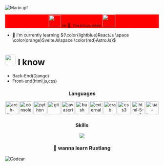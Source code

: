 <!-- ![](https://i.imgur.com/dMEjCBP.gif) 
![](https://github.com/karimdev96/karimdev96/blob/main/chillMario.gif)
-->
<!--
<p align="center">
<img  src="https://github.com/krovuxdev/krovuxdev/assets/62192487/8e49f5d2-27cf-4534-b340-8edecdabe950" width="500" alt="png" />
</p>
<p align="center">
<img  src="https://github.com/krovuxdev/krovuxdev/assets/62192487/6e242a3a-d5c8-458c-9292-0fe308326349" width="800" alt="png" />
</p>
-->


<img src="https://github.com/karimdev96/karimdev96/blob/main/chillMario.gif" alt="Mario.gif"/>
<!-- ![](https://images-wixmp-ed30a86b8c4ca887773594c2.wixmp.com/f/c83c004e-1370-4756-88e5-4071de797088/dfredg5-0a60e875-646e-4d6c-bb91-73086f012808.gif?token=eyJ0eXAiOiJKV1QiLCJhbGciOiJIUzI1NiJ9.eyJzdWIiOiJ1cm46YXBwOjdlMGQxODg5ODIyNjQzNzNhNWYwZDQxNWVhMGQyNmUwIiwiaXNzIjoidXJuOmFwcDo3ZTBkMTg4OTgyMjY0MzczYTVmMGQ0MTVlYTBkMjZlMCIsIm9iaiI6W1t7InBhdGgiOiJcL2ZcL2M4M2MwMDRlLTEzNzAtNDc1Ni04OGU1LTQwNzFkZTc5NzA4OFwvZGZyZWRnNS0wYTYwZTg3NS02NDZlLTRkNmMtYmI5MS03MzA4NmYwMTI4MDguZ2lmIn1dXSwiYXVkIjpbInVybjpzZXJ2aWNlOmZpbGUuZG93bmxvYWQiXX0.LGN_eGL7dT0xRj4oRbyRRVay-pHbyiXHru7YoVPcRro) -->

<p align="center" text-align="center" style="background:red;">
<img src="https://i.imgur.com/ffFepgy.gif?size=800" width="40">
Hi 👋, I'm krovuxdev
<img src="https://i.imgur.com/ffFepgy.gif?size=800" width="42">
</p>

- 🌱 I'm currently learning ${\color{lightblue}ReactJs \space \color{orange}SvelteJs\space \color{red}AstroJs}$
<!-- ✉️📫 How to reach me with an telegram... -->

<h1>
<img src="https://github.com/karimdev96/karimdev96/blob/main/oqw2m1d7bjna1.gif" width="35" style="border-radius:5px;"> I know 
</h1>

- Back-End(Django)
- Front-end(html,js,css)


<h3 align=center>Languages</h3>
<p align=center>
<img width="42" src="https://img.icons8.com/material-outlined/384/498fe1/arch-linux.png" alt="arch-linux"/>
<img width="42" src="https://img.icons8.com/sf-ultralight/100/fa314a/console.png" alt="console"/>
<img width="42" src="https://img.icons8.com/ios-filled/384/498fe1/python.png" alt="python"/>
<img width="42" src="https://img.icons8.com/ios-filled/384/fa314a/git.png" alt="git"/>
<img width="42" src="https://img.icons8.com/ios-filled/384/498fe1/javascript.png" alt="javascript"/>
<img width="42" src="https://img.icons8.com/small/384/fa314a/bash.png" alt="bash"/>
 <img width="42" src="https://img.icons8.com/external-tal-revivo-bold-tal-revivo/96/498fe1/external-django-a-high-level-python-web-framework-that-encourages-rapid-development-logo-bold-tal-revivo.png" alt="external-django-a-high-level-python-web-framework-that-encourages-rapid-development-logo-bold-tal-revivo"/>
 <img width="42"  src="https://img.icons8.com/glyph-neue/64/fa314a/crab.png" alt="crab"/>
 <img width="42" src="https://img.icons8.com/ios-filled/384/498fe1/css3.png" alt="css3"/>
 <img width="42" src="https://img.icons8.com/ios-filled/384/fa314a/html-5--v1.png" alt="html-5--v1"/>
 <img width="42" src="https://img.icons8.com/ios-filled/384/498fe1/lua-language.png" alt="lua-language"/>
</p>

<h3 align=center>Skills</h3>
<div align =center>
<img src="https://skillicons.dev/icons?i=linux,neovim" />
</div>

<h3 align=center>💊 wanna learn Rustlang</h3>

![Codear](https://user-images.githubusercontent.com/74038190/213910845-af37a709-8995-40d6-be59-724526e3c3d7.gif)
<!-- ### Socials                  
<p align="left"> <a href="https://www.github.com/karimdev96" target="_blank" rel="noreferrer"><img src="https://raw.githubusercontent.com/danielcranney/readme-generator/main/public/icons/socials/github-dark.svg" width="32" height="32" /></a></p> -->

<!-- <b>Top Repositories</b>
<div width="100%"><a href="https://github.com/karimdev96/dotfiles" align="left"><img align="left" width="45%" src="https://github-readme-stats.vercel.app/api/pin/?username=karimdev96&repo=dotfiles&title_color=10b981&text_color=ffffff&icon_color=0891b2&bg_color=1c1917&hide_border=true&locale=en" /></a><a href="https://github.com/karimdev96/Proyecto" align="right"><img align="left" width="45%" src="https://github-readme-stats.vercel.app/api/pin/?username=karimdev96&repo=Proyecto&title_color=10b981&text_color=ffffff&icon_color=0891b2&bg_color=1c1917&hide_border=true&locale=en" /></a></div>
<br><br><br><br><br><br>
<div width="100%" align="center"><a href="https://github.com/karimdev96/changevolume" align="left"><img align="left" width="45%" src="https://github-readme-stats.vercel.app/api/pin/?username=karimdev96&repo=changevolume&title_color=10b981&text_color=ffffff&icon_color=0891b2&bg_color=1c1917&hide_border=true&locale=en" /></a><a href="https://github.com/karimdev96/triqui" align="right"><img align="left" width="45%" src="https://github-readme-stats.vercel.app/api/pin/?username=karimdev96&repo=triqui&title_color=10b981&text_color=ffffff&icon_color=0891b2&bg_color=1c1917&hide_border=true&locale=en" /></a></div>
 -->


